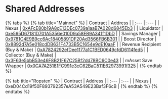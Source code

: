 # Shared Addresses

{% tabs %}
{% tab title="Mainnet" %}
| Contract | Address |
| :--- | :--- |
| Nexus | [0xAFcE80b19A8cE13DEc0739a1aaB7A028d6845Eb3](https://etherscan.io/address/0xAFcE80b19A8cE13DEc0739a1aaB7A028d6845Eb3) |
| Liquidator | [0xe595D67181D701A5356e010D9a58EB9A341f1DbD](https://etherscan.io/address/0xe595d67181d701a5356e010d9a58eb9a341f1dbd) |
| Savings Manager | [0x9781C4E9B9cc6Ac18405891DF20Ad3566FB6B301](https://etherscan.io/address/0x9781c4e9b9cc6ac18405891df20ad3566fb6b301) |
| Boost Director | [0x8892d7A5e018cdDB631F4733B5C1654e9dE10aaF](https://etherscan.io/address/0x8892d7A5e018cdDB631F4733B5C1654e9dE10aaF) |
| Revenue Recipient \(Buy & Make\) | [0xA7824292efDee1177a1C1BED0649cfdD6114fed5](https://etherscan.io/address/0xA7824292efDee1177a1C1BED0649cfdD6114fed5) |
| Collector \(Buy & Make\) | [0x3F63e5bbB53e46F8B21F67C25Bf2dd78BC6C0e43](https://etherscan.io/address/0x3F63e5bbB53e46F8B21F67C25Bf2dd78BC6C0e43) |
| mAsset Save Wrapper | [0x0CA7A25181FC991e3cC62BaC511E62973991f325](https://etherscan.io/address/0x0CA7A25181FC991e3cC62BaC511E62973991f325) |
{% endtab %}

{% tab title="Ropsten" %}
| Contract | Address |
| :--- | :--- |
| Nexus | 0xeD04Cd19f50F893792357eA53A549E23Baf3F6cB |
{% endtab %}
{% endtabs %}

